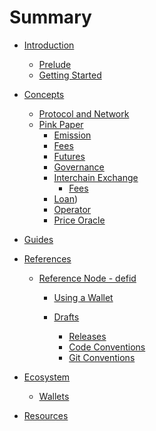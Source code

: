 # Summary

- [Introduction]()
  - [Prelude](./prelude.md)
  - [Getting Started]()

- [Concepts](./concepts.md)
  - [Protocol and Network](./proto.md)
  - [Pink Paper](./pinkpaper/README.md)
    - [Emission](./pinkpaper/emission/README.md)
    - [Fees](./pinkpaper/fees/README.md)
    - [Futures](./pinkpaper/futures/README.md)
    - [Governance](./pinkpaper/governance/README.md)
    - [Interchain Exchange](./pinkpaper/interchain-exchange/README.md)
      - [Fees](./pinkpaper/interchain-exchange/fees.md)
    - [Loan](./pinkpaper/loan/README.md))
    - [Operator](./pinkpaper/operator/README.md)
    - [Price Oracle](./pinkpaper/price-oracle/README.md)

- [Guides](./guides.md)

- [References](./concepts.md)
  - [Reference Node - defid](./defid.md)

    - [Using a Wallet](./node/wallet.md)

    - [Drafts]()
      - [Releases](./drafts/releases.md)
      - [Code Conventions]()
      - [Git Conventions]()

- [Ecosystem]()
  - [Wallets]()

- [Resources]()
